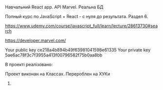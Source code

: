 Навчальний React app. API Marvel. Реальна БД

Полный курс по JavaScript + React - с нуля до результата. Раздел 6.

https://www.udemy.com/course/javascript_full/learn/lecture/28613730#search

https://developer.marvel.com/

Your public key
ce218a4b894b49f63981041598e61335
Your private key
5ae6ac78f3c7f3955a413f00796582f75b0aa8bb

В проекті реалізовано:

Проект виконан на Классах. Перероблен  на ХУКи


1. 


